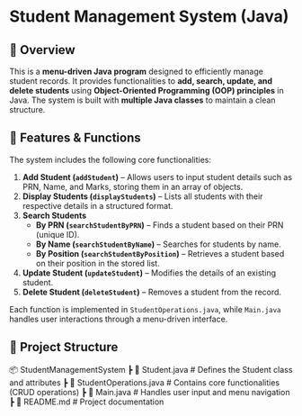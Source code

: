 # Student Management System (Java)

## 📌 Overview
This is a **menu-driven Java program** designed to efficiently manage student records. It provides functionalities to **add, search, update, and delete students** using **Object-Oriented Programming (OOP) principles** in Java. The system is built with **multiple Java classes** to maintain a clean structure.

## 🚀 Features & Functions
The system includes the following core functionalities:

1. **Add Student (`addStudent`)** – Allows users to input student details such as PRN, Name, and Marks, storing them in an array of objects.
2. **Display Students (`displayStudents`)** – Lists all students with their respective details in a structured format.
3. **Search Students**
   - **By PRN (`searchStudentByPRN`)** – Finds a student based on their PRN (unique ID).
   - **By Name (`searchStudentByName`)** – Searches for students by name.
   - **By Position (`searchStudentByPosition`)** – Retrieves a student based on their position in the stored list.
4. **Update Student (`updateStudent`)** – Modifies the details of an existing student.
5. **Delete Student (`deleteStudent`)** – Removes a student from the record.

Each function is implemented in `StudentOperations.java`, while `Main.java` handles user interactions through a menu-driven interface.

## 📂 Project Structure
📦 StudentManagementSystem ┣ 📜 Student.java # Defines the Student class and attributes ┣ 📜 StudentOperations.java # Contains core functionalities (CRUD operations) ┣ 📜 Main.java # Handles user input and menu navigation ┣ 📜 README.md # Project documentation
